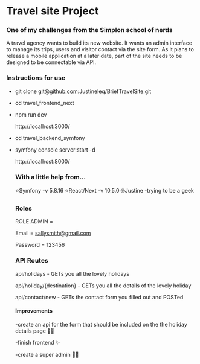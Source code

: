 <H1>Travel site Project</HI>

<H3>One of my challenges from the Simplon school of nerds
</H3>

A travel agency wants to build its new website. It wants an admin interface to manage its trips, users and visitor contact via the site form.
As it plans to release a mobile application at a later date, part of the site needs to be designed to be connectable via API.

<H3>Instructions for use</H3>

- git clone git@github.com:Justineleq/BriefTravelSite.git 
- cd travel_frontend_next
- npm run dev

  http://localhost:3000/

- cd travel_backend_symfony
- symfony console server:start -d

  http://localhost:8000/

  <H3>With a little help from...</H3>

  ⭐Symfony -v 5.8.16
  ⭐React/Next -v 10.5.0
  🤓Justine -trying to be a geek

  <H3>Roles</H3>

  ROLE ADMIN =
  
  Email = sallysmith@gmail.com
  
  Password = 123456

  <H3>API Routes</H3>

  api/holidays - GETs you all the lovely holidays
  
  api/holiday/{destination} - GETs you all the details of the lovely holiday

  api/contact/new - GETs the contact form you filled out and POSTed

  <H4>Improvements</H4>

  -create an api for the form that should be included on the the holiday details page 🤸‍♀️
  
  -finish frontend ✨
  
  -create a super admin 🦸‍♀️
  
  
